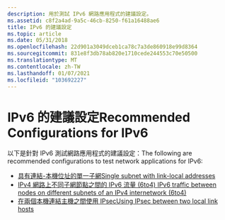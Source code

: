 ```yaml
---
description: 用於測試 IPv6 網路應用程式的建議設定。
ms.assetid: c8f2a4ad-9a5c-46cb-8250-f61a16488ae6
title: IPv6 的建議設定
ms.topic: article
ms.date: 05/31/2018
ms.openlocfilehash: 22d901a3049dceb1ca78c7a3de860918e99d8364
ms.sourcegitcommit: 831e8f3db78ab820e1710cede244553c70e50500
ms.translationtype: MT
ms.contentlocale: zh-TW
ms.lasthandoff: 01/07/2021
ms.locfileid: "103692227"
---
```

# <a name="recommended-configurations-for-ipv6"></a><span data-ttu-id="d32ee-103">IPv6 的建議設定</span><span class="sxs-lookup"><span data-stu-id="d32ee-103">Recommended Configurations for IPv6</span></span>

<span data-ttu-id="d32ee-104">以下是針對 IPv6 測試網路應用程式的建議設定：</span><span class="sxs-lookup"><span data-stu-id="d32ee-104">The following are recommended configurations to test network applications for IPv6:</span></span>

-   [<span data-ttu-id="d32ee-105">具有連結-本機位址的單一子網</span><span class="sxs-lookup"><span data-stu-id="d32ee-105">Single subnet with link-local addresses</span></span>](configuration-1-single-subnet-with-link-local-addresses-2.md)
-   [<span data-ttu-id="d32ee-106">IPv4 網路上不同子網節點之間的 IPv6 流量 (6to4) </span><span class="sxs-lookup"><span data-stu-id="d32ee-106">IPv6 traffic between nodes on different subnets of an IPv4 internetwork (6to4)</span></span>](configuration-2-ipv6-traffic-between-nodes-on-different-subnets-of-an-ipv4-internetwork-6to4--2.md)
-   [<span data-ttu-id="d32ee-107">在兩個本機連結主機之間使用 IPsec</span><span class="sxs-lookup"><span data-stu-id="d32ee-107">Using IPsec between two local link hosts</span></span>](configuration-4-using-ipsec-between-two-local-link-hosts-2.md)

 

 



